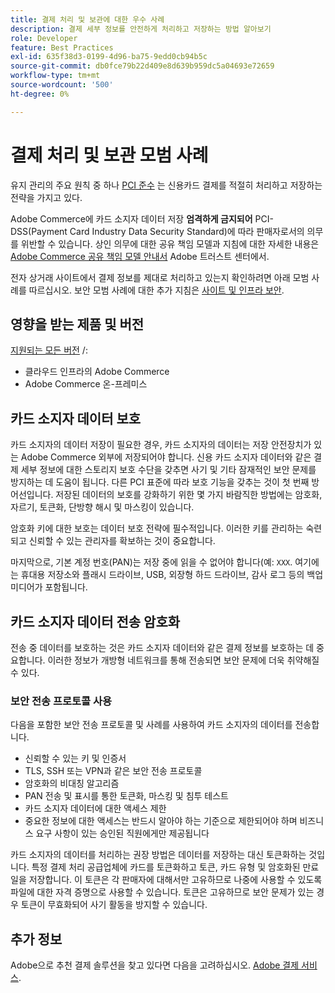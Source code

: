```yaml
---
title: 결제 처리 및 보관에 대한 우수 사례
description: 결제 세부 정보를 안전하게 처리하고 저장하는 방법 알아보기
role: Developer
feature: Best Practices
exl-id: 635f38d3-0199-4d96-ba75-9edd0cb94b5c
source-git-commit: db0fce79b22d409e8d639b959dc5a04693e72659
workflow-type: tm+mt
source-wordcount: '500'
ht-degree: 0%

---
```


# 결제 처리 및 보관 모범 사례

유지 관리의 주요 원칙 중 하나 [PCI 준수](https://experienceleague.adobe.com/docs/commerce-admin/start/compliance/payments/compliance-pci.html) 는 신용카드 결제를 적절히 처리하고 저장하는 전략을 가지고 있다.

Adobe Commerce에 카드 소지자 데이터 저장 **엄격하게 금지되어** PCI-DSS(Payment Card Industry Data Security Standard)에 따라 판매자로서의 의무를 위반할 수 있습니다. 상인 의무에 대한 공유 책임 모델과 지침에 대한 자세한 내용은 [Adobe Commerce 공유 책임 모델 안내서](https://www.adobe.com/content/dam/cc/en/trust-center/ungated/whitepapers/experience-cloud/adobe-commerce-shared-responsibilities-guide.pdf) Adobe 트러스트 센터에서.

전자 상거래 사이트에서 결제 정보를 제대로 처리하고 있는지 확인하려면 아래 모범 사례를 따르십시오. 보안 모범 사례에 대한 추가 지침은 [사이트 및 인프라 보안](../launch/security-best-practices.md).

## 영향을 받는 제품 및 버전

[지원되는 모든 버전](../../../release/versions.md) /:

* 클라우드 인프라의 Adobe Commerce
* Adobe Commerce 온-프레미스

## 카드 소지자 데이터 보호

카드 소지자의 데이터 저장이 필요한 경우, 카드 소지자의 데이터는 저장 안전장치가 있는 Adobe Commerce 외부에 저장되어야 합니다. 신용 카드 소지자 데이터와 같은 결제 세부 정보에 대한 스토리지 보호 수단을 갖추면 사기 및 기타 잠재적인 보안 문제를 방지하는 데 도움이 됩니다. 다른 PCI 표준에 따라 보호 기능을 갖추는 것이 첫 번째 방어선입니다. 저장된 데이터의 보호를 강화하기 위한 몇 가지 바람직한 방법에는 암호화, 자르기, 토큰화, 단방향 해시 및 마스킹이 있습니다.

암호화 키에 대한 보호는 데이터 보호 전략에 필수적입니다. 이러한 키를 관리하는 숙련되고 신뢰할 수 있는 관리자를 확보하는 것이 중요합니다.

마지막으로, 기본 계정 번호(PAN)는 저장 중에 읽을 수 없어야 합니다(예: `XXX`. 여기에는 휴대용 저장소와 플래시 드라이브, USB, 외장형 하드 드라이브, 감사 로그 등의 백업 미디어가 포함됩니다.

## 카드 소지자 데이터 전송 암호화

전송 중 데이터를 보호하는 것은 카드 소지자 데이터와 같은 결제 정보를 보호하는 데 중요합니다. 이러한 정보가 개방형 네트워크를 통해 전송되면 보안 문제에 더욱 취약해질 수 있다.

### 보안 전송 프로토콜 사용

다음을 포함한 보안 전송 프로토콜 및 사례를 사용하여 카드 소지자의 데이터를 전송합니다.

* 신뢰할 수 있는 키 및 인증서
* TLS, SSH 또는 VPN과 같은 보안 전송 프로토콜
* 암호화의 비대칭 알고리즘
* PAN 전송 및 표시를 통한 토큰화, 마스킹 및 침투 테스트
* 카드 소지자 데이터에 대한 액세스 제한
* 중요한 정보에 대한 액세스는 반드시 알아야 하는 기준으로 제한되어야 하며 비즈니스 요구 사항이 있는 승인된 직원에게만 제공됩니다

카드 소지자의 데이터를 처리하는 권장 방법은 데이터를 저장하는 대신 토큰화하는 것입니다. 특정 결제 처리 공급업체에 카드를 토큰화하고 토큰, 카드 유형 및 암호화된 만료일을 저장합니다. 이 토큰은 각 판매자에 대해서만 고유하므로 나중에 사용할 수 있도록 파일에 대한 자격 증명으로 사용할 수 있습니다. 토큰은 고유하므로 보안 문제가 있는 경우 토큰이 무효화되어 사기 활동을 방지할 수 있습니다.

## 추가 정보

Adobe으로 추천 결제 솔루션을 찾고 있다면 다음을 고려하십시오. [Adobe 결제 서비스](https://experienceleague.adobe.com/docs/commerce-merchant-services/payment-services/overview.html).
